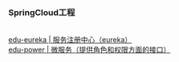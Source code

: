<h3>SpringCloud工程</h3> <br>
<a href="##">edu-eureka | 服务注册中心（eureka）</a><br>
<a href="##">edu-power | 微服务（提供角色和权限方面的接口）</a><br>


